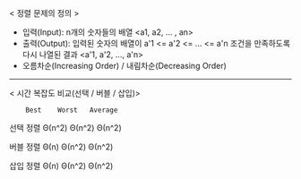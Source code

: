 < 정렬 문제의 정의 >
- 입력(Input): n개의 숫자들의 배열 <a1, a2, ... , an>
- 출력(Output): 입력된 숫자의 배열이 a'1 <= a'2 <= ... <= a'n 조건을 만족하도록 다시 나열된 결과 <a'1, a'2, ..., a'n>
- 오름차순(Increasing Order) / 내림차순(Decreasing Order)
---
< 시간 복잡도 비교(선택 / 버블 / 삽입)>

        Best    Worst   Average
선택 정렬 Θ(n^2)  Θ(n^2)   Θ(n^2)

버블 정렬 Θ(n)    Θ(n^2)   Θ(n^2)

삽입 정렬 Θ(n)    Θ(n^2)   Θ(n^2)

